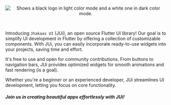 <br/>
<p align="center">
    <picture>
    <source media="(prefers-color-scheme: dark)" srcset="https://github.com/princeteck/jhakaas-ui/assets/13074740/3ee23cb9-0abe-4fed-ba29-550204add2d4">
    <source media="(prefers-color-scheme: light)" srcset="https://github.com/princeteck/jhakaas-ui/assets/13074740/76ebf266-ca97-4a87-80ba-497698e70467">
    <img alt="Shows a black logo in light color mode and a white one in dark color mode." src="https://user-images.githubusercontent.com/25423296/163456779-a8556205-d0a5-45e2-ac17-42d089e3c3f8.png">
    </picture>
</p>
<br/>


Introducing `Jhakaas UI` (JUi), an open source Flutter UI library! Our goal is to simplify UI development in Flutter by offering a collection of customizable components. With JUi, you can easily incorporate ready-to-use widgets into your projects, saving time and effort. 

It's free to use and open for community contributions. From buttons to navigation bars, JUi provides optimized widgets for smooth animations and fast rendering (is a goal). 

Whether you're a beginner or an experienced developer, JUi streamlines UI development, letting you focus on core functionality. 

##### Join us in creating beautiful apps effortlessly with JUi!
